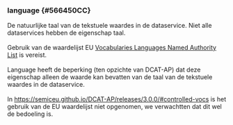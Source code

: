 ### language  {#566450CC}
De natuurlijke taal van de tekstuele waardes in de dataservice. Niet alle dataservices hebben de eigenschap taal.
<br/>
<br/>
Gebruik van de waardelijst  EU <a href='http://publications.europa.eu/resource/authority/language' target='_blank'>Vocabularies Languages Named Authority List</a> is vereist.
<br/>
<br/>
Language heeft de beperking (ten opzichte van DCAT-AP) dat deze eigenschap alleen de waarde kan bevatten van de taal van de tekstuele waardes in de dataservice.
<br/>
<br/>
In <a href='https://semiceu.github.io/DCAT-AP/releases/3.0.0/' target='_blank'>https://semiceu.github.io/DCAT-AP/releases/3.0.0/#controlled-vocs</a> is het gebruik van de EU waardelijst niet opgenomen, we verwachtten dat dit wel de bedoeling is.
